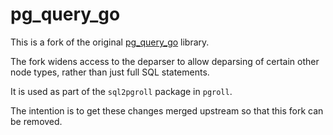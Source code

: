 # pg_query_go

This is a fork of the original [pg_query_go](https://github.com/pganalyze/pg_query_go) library.

The fork widens access to the deparser to allow deparsing of certain other node types, rather than just full SQL statements.

It is used as part of the `sql2pgroll` package in `pgroll`.

The intention is to get these changes merged upstream so that this fork can be removed.
